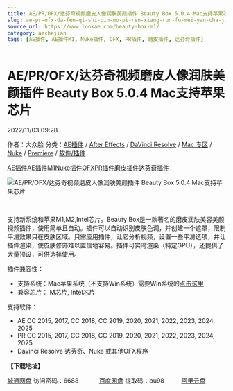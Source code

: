 ```yaml
---
title: AE/PR/OFX/达芬奇视频磨皮人像润肤美颜插件 Beauty Box 5.0.4 Mac支持苹果芯片
slug: ae-pr-ofx-da-fen-qi-shi-pin-mo-pi-ren-xiang-run-fu-mei-yan-cha-jian-beauty-box-5-0-4-maczhi-chi-ping-guo-xin-pian
source_url: https://www.lookae.com/beauty-box-m1/
category: aechajian
tags: [AE插件, AE插件M1, Nuke插件, OFX, PR插件, 磨皮插件, 达芬奇插件]
---
```

# AE/PR/OFX/达芬奇视频磨皮人像润肤美颜插件 Beauty Box 5.0.4 Mac支持苹果芯片

2022/11/03 09:28

作者：大众脸
分类：[AE插件](https://www.lookae.com/after-effects/aechajian/) / [After Effects](https://www.lookae.com/after-effects/) / [DaVinci Resolve](https://www.lookae.com/qitarjcj/resolvezy/) / [Mac 专区](https://www.lookae.com/mac-osx/) / [Nuke](https://www.lookae.com/qitarjcj/nukezy/) / [Premiere](https://www.lookae.com/qitarjcj/premierezy/) / [软件/插件](https://www.lookae.com/qitarjcj/)

[AE插件](https://www.lookae.com/tag/ae%e6%8f%92%e4%bb%b6/)[AE插件M1](https://www.lookae.com/tag/aem1/)[Nuke插件](https://www.lookae.com/tag/nuke%e6%8f%92%e4%bb%b6/)[OFX](https://www.lookae.com/tag/ofx/)[PR插件](https://www.lookae.com/tag/pr%e6%8f%92%e4%bb%b6/)[磨皮插件](https://www.lookae.com/tag/%e7%a3%a8%e7%9a%ae%e6%8f%92%e4%bb%b6/)[达芬奇插件](https://www.lookae.com/tag/%e8%be%be%e8%8a%ac%e5%a5%87%e6%8f%92%e4%bb%b6/)

![AE/PR/OFX/达芬奇视频磨皮人像润肤美颜插件 Beauty Box 5.0.4 Mac支持苹果芯片](https://www.lookae.com/wp-content/uploads/2020/10/Beauty-Box-4-NEW.jpg "AE/PR/OFX/达芬奇视频磨皮人像润肤美颜插件 Beauty Box 5.0.4 Mac支持苹果芯片-LookAE.com")

[﻿﻿﻿](https://cloud.video.taobao.com//play/u/705956171/p/1/e/6/t/1/211731022272.mp4)

支持新系统和苹果M1,M2,Intel芯片。Beauty Box是一款著名的磨皮润肤美容美颜视频插件，使用简单且自动。插件可以自动识别皮肤色调，并创建一个遮罩，限制平滑效果只在皮肤区域。只需应用插件，让它分析视频，设置一些平滑选项，并让插件渲染，使皮肤修饰难以置信地容易。插件可实时渲染（特定GPU），还提供了大量预设，可供选择使用。

插件兼容性：

* 支持系统：Mac苹果系统（不支持Win系统）需要Win系统的[点击这里](https://www.lookae.com/digital-anarchy-202111/)
* 兼容芯片： M芯片, Intel芯片

支持软件：

* AE CC 2015, 2017, CC 2018, CC 2019, 2020, 2021, 2022, 2023, 2024, 2025
* PR CC 2015, 2017, CC 2018, CC 2019, 2020, 2021, 2022, 2023, 2024, 2025
* Davinci Resolve 达芬奇、Nuke 或其他OFX程序

**【下载地址】**

[城通网盘](https://url70.ctfile.com/f/2827370-714809265-e7051c?p=4431) 访问密码：6688            [百度网盘](https://pan.baidu.com/s/1eEcMaNF4J5IhUYroNUyE-w?pwd=bu98) 提取码：bu98          [阿里云盘](https://www.aliyundrive.com/s/hbGHPNDHaGw)
